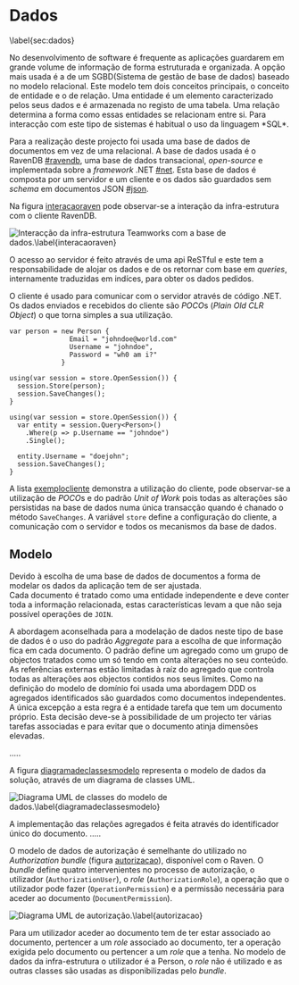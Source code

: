 Dados
=

\label{sec:dados}

<span style="background-color=yellow">
No desenvolvimento de software é frequente as aplicações guardarem em grande volume de informação de forma estruturada e organizada. A opção mais usada é a de um SGBD(Sistema de gestão de base de dados) baseado no modelo relacional. 
Este modelo tem dois conceitos principais, o conceito de entidade e o de relação. 
Uma entidade é um elemento caracterizado pelos seus dados e é armazenada no registo de uma tabela. 
Uma relação determina a forma como essas entidades se relacionam entre si. 
Para interacção com este tipo de sistemas é habitual o uso da linguagem *SQL*.
</span>

Para a realização deste projecto foi usada uma base de dados de documentos em vez de uma relacional. A base de dados usada é o RavenDB [#ravendb](), uma base de dados transacional, *open-source* e implementada sobre a *framework* .NET [#net]().
Esta base de dados é composta por um servidor e um cliente e os dados são guardados sem *schema* em documentos JSON [#json]().

Na figura [interacaoraven]() pode observar-se a interação da infra-estrutura com o cliente RavenDB.

![Interacção da infra-estrutura Teamworks com a base de dados.\label{interacaoraven}](http://www.lucidchart.com/publicSegments/view/4fd76e6a-3ef0-4875-99c1-4ac60a78da40/image.png)

O acesso ao servidor é feito através de uma api ReSTful e este tem a responsabilidade de alojar os dados e de os retornar com base em *queries*, internamente traduzidas em indíces, para obter os dados pedidos. 

O cliente é usado para comunicar com o servidor através de código .NET. Os dados enviados e recebidos do cliente são *POCO*s (*Plain Old CLR Object*) o que torna simples a sua utilização.

````[Utilização do cliente RavenDB.](exemplocliente)
var person = new Person {
               Email = "johndoe@world.com"
               Username = "johndoe",
               Password = "wh0 am i?"
             }

using(var session = store.OpenSession()) {
  session.Store(person);
  session.SaveChanges();
}

using(var session = store.OpenSession()) {
  var entity = session.Query<Person>()
    .Where(p => p.Username == "johndoe")
    .Single();

  entity.Username = "doejohn";
  session.SaveChanges();
}
```` 

A lista [exemplocliente]() demonstra a utilização do cliente, pode observar-se a utilização de *POCO*s e do padrão *Unit of Work* pois todas as alterações são persistidas na base de dados numa única transacção quando é chanado o método `SaveChanges`. A variável `store` define a configuração do cliente, a comunicação com o servidor e todos os mecanismos da base de dados.

Modelo
-

Devido à escolha de uma base de dados de documentos a forma de modelar os dados da aplicação tem de ser ajustada.  
Cada documento é tratado como uma entidade independente e deve conter toda a informação relacionada, estas características levam a que não seja possível operações de `JOIN`. 

A abordagem aconselhada para a modelação de dados neste tipo de base de dados é o uso do padrão *Aggregate* para a escolha de que informação fica em cada documento. O padrão define um agregado como um grupo de objectos tratados como um só tendo em conta alterações no seu conteúdo. 
As referências externas estão limitadas à raíz do agregado que controla todas as alterações aos objectos contidos nos seus limites.
Como na definição do modelo de domínio foi usada uma abordagem DDD os agregados identificados são guardados como documentos independentes.
A única excepção a esta regra é a entidade tarefa que tem um documento próprio. 
Esta decisão deve-se à possibilidade de um projecto ter várias tarefas associadas e para evitar que o documento atinja dimensões elevadas.

.....

A figura [diagramadeclassesmodelo]() representa o modelo de dados da solução, através de um diagrama de classes UML.

![Diagrama UML de classes do modelo de dados.\label{diagramadeclassesmodelo}](http://www.lucidchart.com/publicSegments/view/4fd91524-d53c-4604-9e14-42450a4022d4/image.png)
 
A implementação das relações agregados é feita através do identificador único do documento.
.....

O modelo de dados de autorização é semelhante do utilizado no *Authorization bundle* (figura [autorizacao]()), disponível com o Raven. O *bundle* define quatro intervenientes no processo de autorização, o utilizador (`AuthorizationUser`), o *role* (`AuthorizationRole`), a operação que o utilizador pode fazer (`OperationPermission`) e a permissão necessária para aceder ao documento (`DocumentPermission`). 

![Diagrama UML de autorização.\label{autorizacao}](http://www.lucidchart.com/publicSegments/view/4fd9c8d1-77b0-457e-8520-39800adcb320/image.png)

Para um utilizador aceder ao documento tem de ter estar associado ao documento, pertencer a um *role* associado ao documento, ter a operação exigida pelo documento ou pertencer a um *role* que a tenha. No modelo de dados da infra-estrutura o utilizador é a Person, o *role* não é utilizado e as outras classes são usadas as disponibilizadas pelo *bundle*.

